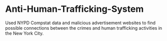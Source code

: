 # Anti-Human-Trafficking-System
Used NYPD Compstat data and malicious advertisement websites to find possible connections between the crimes and human trafficking activities in the New York City. 

